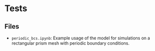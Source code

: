 # Tests


## Files

- `periodic_bcs.ipynb`: Example usage of the model for simulations on a rectangular prism mesh with periodic boundary conditions.